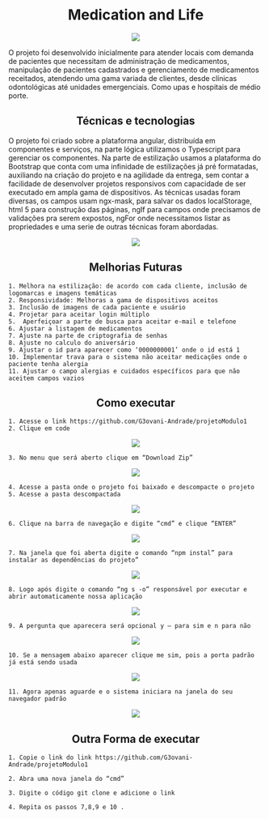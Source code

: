 <h1 align="center">Medication and Life</h1>

<div align="center">
  <a target="_blank" rel="noopener noreferrer" href="https://drive.google.com/file/d/1jkgq1Ojs-fMGvrUG0YBtdrlxChPWVO1K/view?usp=sharing">
  <img src="https://user-images.githubusercontent.com/124536228/234126538-975e3117-1219-49a8-a98b-bbf2d782c878.png" />
  </a>
</div>

O projeto foi desenvolvido inicialmente para atender locais com demanda de pacientes que necessitam de administração de medicamentos, manipulação de pacientes cadastrados e gerenciamento de medicamentos receitados, atendendo uma gama variada de clientes, desde clínicas odontológicas até unidades emergenciais. Como upas e hospitais de médio porte.

<h2 align="center">Técnicas e tecnologias</h2>

O projeto foi criado sobre a plataforma angular, distribuída em componentes e serviços, na parte lógica utilizamos o Typescript para gerenciar os componentes. Na parte de estilização usamos a plataforma do Bootstrap que conta com uma infinidade de estilizações já pré formatadas, auxiliando na criação do projeto e na agilidade da entrega, sem contar a facilidade de desenvolver projetos responsivos com capacidade de ser executado em ampla gama de dispositivos.
As técnicas usadas foram diversas, os campos usam ngx-mask, para salvar os dados localStorage, html 5 para construção das páginas, ngIf para campos onde precisamos de validações pra serem expostos, ngFor onde necessitamos listar as propriedades e uma serie de outras técnicas foram abordadas.

<div align="center">
  <img src="https://user-images.githubusercontent.com/124536228/233807870-75c107d3-0da7-4379-a3b5-ebfe85230ca0.png" />
</div>

<h2 align="center">Melhorias Futuras</h2>

    1. Melhora na estilização: de acordo com cada cliente, inclusão de logomarcas e imagens temáticas
    2. Responsividade: Melhoras a gama de dispositivos aceitos
    3. Inclusão de imagens de cada paciente e usuário
    4. Projetar para aceitar login múltiplo
    5.  Aperfeiçoar a parte de busca para aceitar e-mail e telefone
    6. Ajustar a listagem de medicamentos
    7. Ajuste na parte de criptografia de senhas
    8. Ajuste no calculo do aniversário
    9. Ajustar o id para aparecer como ‘0000000001’ onde o id está 1
    10. Implementar trava para o sistema não aceitar medicações onde o paciente tenha alergia
    11. Ajustar o campo alergias e cuidados específicos para que não aceitem campos vazios

<h2 align="center">Como executar</h2>

    1. Acesse o link https://github.com/G3ovani-Andrade/projetoModulo1
    2. Clique em code

  <div align="center">
    <img src="https://user-images.githubusercontent.com/124536228/233808201-08ccfaed-cdc6-4fb5-b91c-bcd6606196ff.png" />
  </div>
       
    3. No menu que será aberto clique em “Download Zip”
  <div align="center">
    <img src="https://user-images.githubusercontent.com/124536228/233808230-74b77665-cacd-4e12-8d4e-5cfd32048f9a.png" />
  </div>

    4. Acesse a pasta onde o projeto foi baixado e descompacte o projeto
    5. Acesse a pasta descompactada

  <div align="center">
    <img src="https://user-images.githubusercontent.com/124536228/233808262-eba519f5-56c0-4d12-89bb-244cbf2de04f.png" />
  </div>

    6. Clique na barra de navegação e digite “cmd” e clique “ENTER”

  <div align="center">
    <img src="https://user-images.githubusercontent.com/124536228/233808281-a4ad21e5-8397-4ecf-bfad-1e6d7918d225.png" />
  </div>

    7. Na janela que foi aberta digite o comando “npm instal” para instalar as dependências do projeto”

  <div align="center">
    <img src="https://user-images.githubusercontent.com/124536228/233808299-f788a9a2-5905-4874-b56c-5ee0f9fa5717.png" />
  </div>

    8. Logo após digite o comando “ng s -o” responsável por executar e abrir automaticamente nossa aplicação

  <div align="center">
    <img src="https://user-images.githubusercontent.com/124536228/233808319-c5251053-2e90-4155-984b-8c23724ce043.png" />
  </div>

    9. A pergunta que aparecera será opcional y – para sim e n para não

  <div align="center">
    <img src="https://user-images.githubusercontent.com/124536228/233808337-de5cd110-3635-4b72-8b9f-8559bd322b4f.png" />
  </div>

    10. Se a mensagem abaixo aparecer clique me sim, pois a porta padrão já está sendo usada

  <div align="center">
    <img src="https://user-images.githubusercontent.com/124536228/233808361-21989c78-3a39-4b09-a249-a4c3b152ebde.png" />
  </div>

    11. Agora apenas aguarde e o sistema iniciara na janela do seu navegador padrão

  <div align="center">
    <img src="https://user-images.githubusercontent.com/124536228/233808374-c587e944-b151-4ec2-bb44-1f4c557dc190.png" />
  </div>

<h2 align="center">Outra Forma de executar</h2>

    1. Copie o link do link https://github.com/G3ovani-Andrade/projetoModulo1

    2. Abra uma nova janela do “cmd”

    3. Digite o código git clone e adicione o link

    4. Repita os passos 7,8,9 e 10 .
